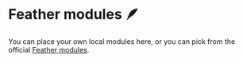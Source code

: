 # Feather modules 🪶

You can place your own local modules here, or you can pick from the official [Feather modules](https://github.com/feather-modules).
